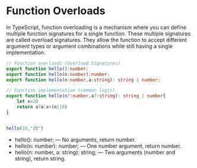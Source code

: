 # Function Overloads

In TypeScript, function overloading is a mechanism where you can define multiple function signatures for a single function. These multiple signatures are called overload signatures. They allow the function to accept different argument types or argument combinations while still having a single implementation.

```typescript
// Function overloads (Overload Signatures)
export function hello():number;
export function hello(n:number):number;
export function hello(n:number,a:string): string | number;

// Function implementation (common logic)
export function hello(n?:number,a?:string): string | number{
    let x=20
    return a?a:x+(n||0)
}


hello(10,"20")

```

- hello(): number; — No arguments, return number.
- hello(n: number): number; — One number argument, return number.
- hello(n: number, a: string): string; — Two arguments (number and string), return string.